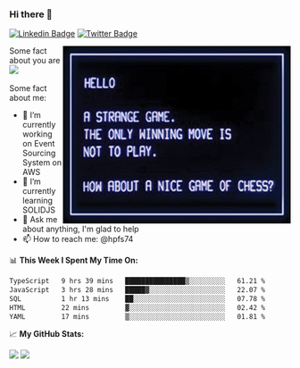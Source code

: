 ### Hi there 👋

[![Linkedin Badge](https://img.shields.io/badge/-LinkedIn-0e76a8?style=flat-square&logo=Linkedin&logoColor=white)](https://linkedin.com/in/salve)
[![Twitter Badge](https://img.shields.io/badge/-Twitter-00acee?style=flat-square&logo=Twitter&logoColor=white)](https://twitter.com/msalve)

<img align="right" alt="JPG" src="https://github.com/hpfs74/hpfs74/blob/main/falken.jpeg?raw=true" width="408" height="318" />

Some fact about you are ![](https://visitor-badge.glitch.me/badge?page_id=hpfs74.hpfs74)

Some fact about me:

- 🔭 I’m currently working on Event Sourcing System on AWS
- 🌱 I’m currently learning SOLIDJS
- 💬 Ask me about anything, I'm glad to help
- 📫 How to reach me: @hpfs74


📊 **This Week I Spent My Time On:**
<!--START_SECTION:waka-->
```text
TypeScript   9 hrs 39 mins   ███████████████▒░░░░░░░░░   61.21 % 
JavaScript   3 hrs 28 mins   █████▓░░░░░░░░░░░░░░░░░░░   22.07 % 
SQL          1 hr 13 mins    ██░░░░░░░░░░░░░░░░░░░░░░░   07.78 % 
HTML         22 mins         ▓░░░░░░░░░░░░░░░░░░░░░░░░   02.42 % 
YAML         17 mins         ▒░░░░░░░░░░░░░░░░░░░░░░░░   01.81 % 
```
<!--END_SECTION:waka-->

📈 **My GitHub Stats:**

<p>
  <img height="180em" src="https://github-readme-stats.vercel.app/api?username=hpfs74&show_icons=true&hide_border=true&&count_private=true&include_all_commits=true" />
  <img height="180em" src="https://github-readme-stats.vercel.app/api/top-langs/?username=hpfs74&exclude_repo=KNN-Image-Classification&show_icons=true&hide_border=true&layout=compact&langs_count=8"/>
</p>
